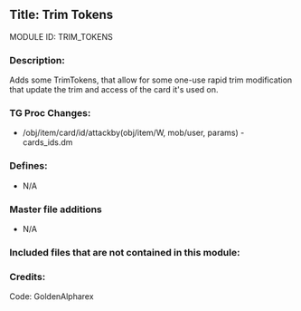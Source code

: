 ## Title: Trim Tokens

MODULE ID: TRIM_TOKENS

### Description:

Adds some TrimTokens, that allow for some one-use rapid trim modification that update the trim and access of the card it's used on.

### TG Proc Changes:

- /obj/item/card/id/attackby(obj/item/W, mob/user, params) - cards_ids.dm

### Defines:

- N/A

### Master file additions

- N/A

### Included files that are not contained in this module:

### Credits:

Code: GoldenAlpharex
